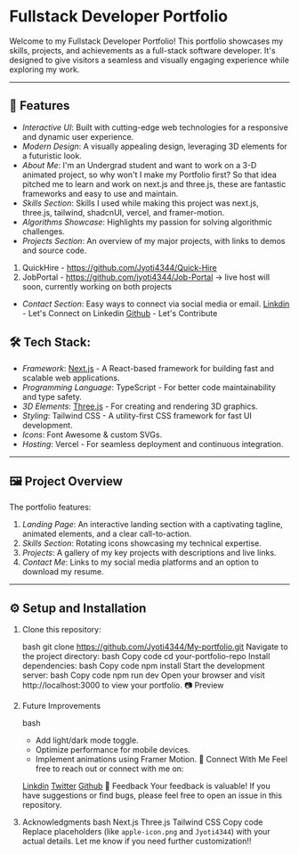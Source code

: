 # Fullstack Developer Portfolio

Welcome to my Fullstack Developer Portfolio! This portfolio showcases my skills, projects, and achievements as a full-stack software developer. It's designed to give visitors a seamless and visually engaging experience while exploring my work.

---
## 🚀 Features

- _Interactive UI_: Built with cutting-edge web technologies for a responsive and dynamic user experience.
- _Modern Design_: A visually appealing design, leveraging 3D elements for a futuristic look.
- _About Me_: I'm an Undergrad student and want to work on a 3-D animated project, so why won't I make my Portfolio first? So that idea pitched me to learn and work on next.js and three.js, these are fantastic frameworks and easy to use and maintain.
- _Skills Section_: Skills I used while making this project was next.js, three.js, tailwind, shadcnUI, vercel, and framer-motion.
- _Algorithms Showcase_: Highlights my passion for solving algorithmic challenges.
- _Projects Section_: An overview of my major projects, with links to demos and source code.

1. QuickHire - https://github.com/Jyoti4344/Quick-Hire
2. JobPortal - https://github.com/jyoti4344/Job-Portal
   -> live host will soon, currently working on both projects

- _Contact Section_: Easy ways to connect via social media or email.
  [Linkdin](https://linkedin.com/in/jyoti-56-goel-/) - Let's Connect on Linkedin
  [Github](https://github.com/Jyoti4344/) - Let's Contribute

## 🛠 Tech Stack:

- _Framework_: [Next.js](https://nextjs.org/) - A React-based framework for building fast and scalable web applications.
- _Programming Language_: TypeScript - For better code maintainability and type safety.
- _3D Elements_: [Three.js](https://threejs.org/) - For creating and rendering 3D graphics.
- _Styling_: Tailwind CSS - A utility-first CSS framework for fast UI development.
- _Icons_: Font Awesome & custom SVGs.
- _Hosting_: Vercel - For seamless deployment and continuous integration.

---

## 🖼 Project Overview

The portfolio features:

1. _Landing Page_: An interactive landing section with a captivating tagline, animated elements, and a clear call-to-action.
2. _Skills Section_: Rotating icons showcasing my technical expertise.
3. _Projects_: A gallery of my key projects with descriptions and live links.
4. _Contact Me_: Links to my social media platforms and an option to download my resume.

---

## ⚙ Setup and Installation

1. Clone this repository:

   bash
   git clone https://github.com/Jyoti4344/My-portfolio.git
   Navigate to the project directory:
   bash
   Copy code
   cd your-portfolio-repo
   Install dependencies:
   bash
   Copy code
   npm install
   Start the development server:
   bash
   Copy code
   npm run dev
   Open your browser and visit http://localhost:3000 to view your portfolio.
   📷 Preview

2. Future Improvements

   bash
   - Add light/dark mode toggle.
   - Optimize performance for mobile devices.
   - Implement animations using Framer Motion.
   🙌 Connect With Me
   Feel free to reach out or connect with me on:

   [Linkdin](https://linkedin.com/in/jyoti-56-goel-/)
   [Twitter](https://x.com/JyotiGoel2407)
   [Github](https://github.com/Jyoti4344/)
   💬 Feedback
   Your feedback is valuable! If you have suggestions or find bugs, please feel free to open an issue in this repository.

3. Acknowledgments
   bash
   Next.js
   Three.js
   Tailwind CSS
   Copy code
   Replace placeholders (like `apple-icon.png` and `Jyoti4344`) with your actual details. Let me know if you need further customization!!
